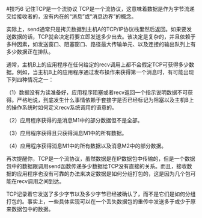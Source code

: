 #技巧6 记住TCP是一个流协议
TCP是一个流协议，这意味着数据是作为字节流递交给接收者的，没有内在的“消息”或“消息边界”的概念。

实际上，send通常只是拷贝数据到主机A的TCP/IP协议栈里然后返回。如果要发送数据的话，TCP就会决定将要立即发送多少出去。该决定是复杂的，并且依赖于多种因素，如发送窗口、阻塞窗口、路径最大传输单元、以及连接的输出队列上有多少数据正在排队。

通常，主机B上的应用程序在任何给定的recv调用上都不会假定TCP可获得多少数据。例如，当主机B上的应用程序通过发布操作来获得第一个消息时，有可能出现下列四种情况之一：

（1）数据没有为读准备好，应用程序阻塞或者recv返回一个指示说明数据不可获得。严格地说，到底发生什么事情依赖于套接字是否已经标记为阻塞以及主机B上的操作系统时如何定义recv系统调用的语意的。

（2）应用程序获得的是消息M1中的部分数据但不是全部。

（3）应用程序获得且只获得消息M1中的所有数据。

（4）应用程序获得消息M1中的所有数据以及消息M2中的部分数据。

再次提醒你，TCP是一个流协议，虽然数据是在IP数据包中传输的，但是一个数据包中的数据跟调用send函数传递多少数据给TCP没有直接的关系。而且，接收数据的应用程序也没有可靠的办法来决定数据是如何分组打包的，这是因为几个包可能在recv调用之间到达。

TCP记录着它发送了多少字节以及多少字节已经被确认了，而不是它们是如何分组打包的。事实上，一些具体实现可以在一个丢失数据包的重传中发送多于或少于原来数据包中的数据。
